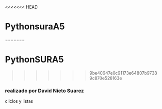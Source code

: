 <<<<<<< HEAD
# PythonsuraA5
=======
# PythonSURA5
>>>>>>> 9be40647e0c91173e64807b97389c870e528163e
### realizado por David Nieto Suarez
cliclos y listas
